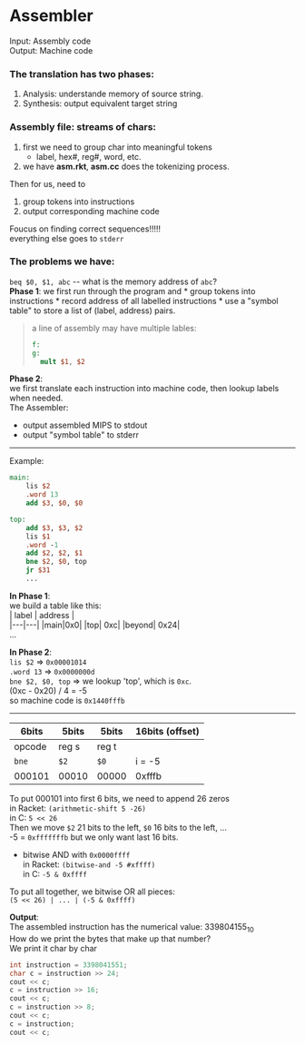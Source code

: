# Assembler
Input: Assembly code  
Output: Machine code

### The translation has two phases:  
1. Analysis: understande memory of source string.
2. Synthesis: output equivalent target string
   
### Assembly file: streams of chars:
1. first we need to group char into meaningful tokens
     * label, hex#,  reg#, word, etc.
2. we have **asm.rkt**, **asm.cc** does the tokenizing process.

Then for us, need to  
1. group tokens into instructions
2. output corresponding machine code 

Foucus on finding correct sequences!!!!!  
everything else goes to `stderr`

### The problems we have:
`beq $0, $1, abc` -- what is the memory address of `abc`?  
**Phase 1**: we first run through the program and 
    * group tokens into instructions
    * record address of all labelled instructions
    * use a "symbol table" to store a list of (label, address) pairs.
> a line of assembly may have multiple lables: 
> ```MIPS
> f:
> g:
>   mult $1, $2
> ```

**Phase 2**:  
we first translate each instruction into machine code, then lookup labels when needed.  
The Assembler:    
* output assembled MIPS to stdout
* output "symbol table" to stderr
  
---

Example:
```MIPS
main: 
    lis $2
    .word 13
    add $3, $0, $0

top:
    add $3, $3, $2
    lis $1
    .word -1
    add $2, $2, $1
    bne $2, $0, top
    jr $31
    ...
```
**In Phase 1**:   
we build a table like this:  
| label | address |  
|---|---|
|main|0x0|
|top| 0xc|
|beyond| 0x24|  
...

**In Phase 2**:  
`lis $2` => `0x00001014`  
`.word 13` => `0x0000000d`  
`bne $2, $0, top` => we lookup 'top', which is `0xc`.  
(0xc - 0x20) / 4 = -5  
so machine code is `0x1440fffb`  

---
  
| 6bits | 5bits | 5bits | 16bits (offset)|
| ------ | ----- | ----- | ---------------- |  
opcode|reg s| reg t|  
`bne`| `$2`| `$0`| i = -5
000101 | 00010| 00000|0xfffb

To put 000101 into first 6 bits, we need to append 26 zeros  
in Racket: `(arithmetic-shift 5 -26)`  
in C: `5 << 26`  
Then we move `$2` 21 bits to the left, `$0` 16 bits to the left, ...   
-5 = `0xfffffffb` but we only want last 16 bits.  
* bitwise AND with `0x0000ffff`  
  in Racket: `(bitwise-and -5 #xffff)`   
  in C: `-5 & 0xffff`

To put all together, we bitwise OR all pieces:  
`(5 << 26) | ... | (-5 & 0xffff)`

**Output**:  
The assembled instruction has the numerical value: 339804155<sub>10</sub>  
How do we print the bytes that make up that number?  
We print it char by char
```C
int instruction = 3398041551;
char c = instruction >> 24;
cout << c;
c = instruction >> 16;
cout << c;
c = instruction >> 8;
cout << c;
c = instruction;
cout << c;
```








